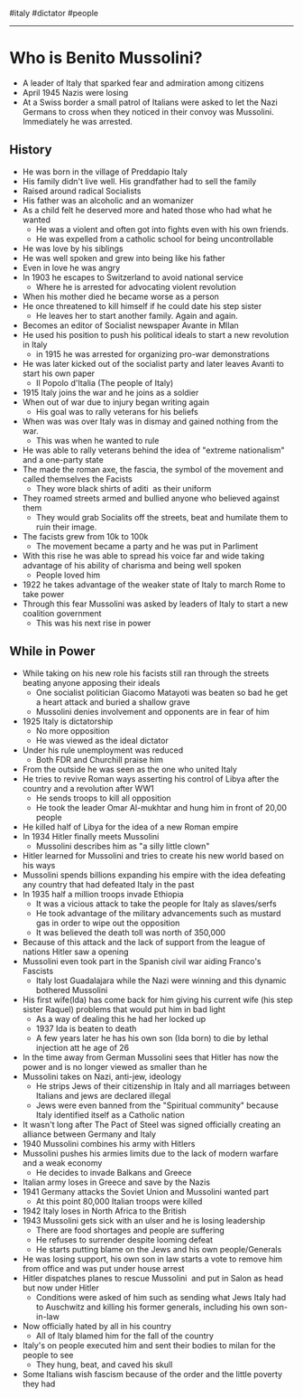 #italy #dictator #people

---

# Who is Benito Mussolini?


*   A leader of Italy that sparked fear and admiration among citizens
*   April 1945 Nazis were losing
*   At a Swiss border a small patrol of Italians were asked to let the Nazi Germans to cross when they noticed in their convoy was Mussolini. Immediately he was arrested.

## History

*   He was born in the village of Preddapio Italy
*   His family didn't live well. His grandfather had to sell the family
*   Raised around radical Socialists
*   His father was an alcoholic and an womanizer
*   As a child felt he deserved more and hated those who had what he wanted
    *   He was a violent and often got into fights even with his own friends.
    *   He was expelled from a catholic school for being uncontrollable
*   He was love by his siblings
*   He was well spoken and grew into being like his father
*   Even in love he was angry
*   In 1903 he escapes to Switzerland to avoid national service
    *   Where he is arrested for advocating violent revolution
*   When his mother died he became worse as a person
*   He once threatened to kill himself if he could date his step sister
    *   He leaves her to start another family. Again and again.
*   Becomes an editor of Socialist newspaper Avante in MIlan
*   He used his position to push his political ideals to start a new revolution in Italy
    *   in 1915 he was arrested for organizing pro-war demonstrations
*   He was later kicked out of the socialist party and later leaves Avanti to start his own paper
    *   Il Popolo d'Italia (The people of Italy)
*   1915 Italy joins the war and he joins as a soldier
*   When out of war due to injury began writing again
    *   His goal was to rally veterans for his beliefs
*   When was was over Italy was in dismay and gained nothing from the war.
    *   This was when he wanted to rule
*   He was able to rally veterans behind the idea of "extreme nationalism" and a one-party state
*   The made the roman axe, the fascia, the symbol of the movement and called themselves the Facists
    *   They wore black shirts of aditi  as their uniform
*   They roamed streets armed and bullied anyone who believed against them
    *   They would grab Socialits off the streets, beat and humilate them to ruin their image.
*   The facists grew from 10k to 100k
    *   The movement became a party and he was put in Parliment
*   With this rise he was able to spread his voice far and wide taking advantage of his ability of charisma and being well spoken
    *   People loved him
*   1922 he takes advantage of the weaker state of Italy to march Rome to take power
*   Through this fear Mussolini was asked by leaders of Italy to start a new coalition government
    *   This was his next rise in power

## While in Power

*   While taking on his new role his facists still ran through the streets beating anyone apposing their ideals
    *   One socialist politician Giacomo Matayoti was beaten so bad he get a heart attack and buried a shallow grave
    *   Mussolini denies involvement and opponents are in fear of him
*   1925 Italy is dictatorship
    *   No more opposition
    *   He was viewed as the ideal dictator
*   Under his rule unemployment was reduced
    *   Both FDR and Churchill praise him
*   From the outside he was seen as the one who united Italy
*   He tries to revive Roman ways asserting his control of Libya after the country and a revolution after WW1
    *   He sends troops to kill all opposition
    *   He took the leader Omar Al-mukhtar and hung him in front of 20,00 people
*   He killed half of Libya for the idea of a new Roman empire
*   In 1934 Hitler finally meets Mussolini
    *   Mussolini describes him as "a silly little clown"
*   Hitler learned for Mussolini and tries to create his new world based on his ways
*   Mussolini spends billions expanding his empire with the idea defeating any country that had defeated Italy in the past
*   In 1935 half a million troops invade Ethiopia
    *   It was a vicious attack to take the people for Italy as slaves/serfs
    *   He took advantage of the military advancements such as mustard gas in order to wipe out the opposition
    *   It was believed the death toll was north of 350,000
*   Because of this attack and the lack of support from the league of nations Hitler saw a opening
*   Mussolini even took part in the Spanish civil war aiding Franco's Fascists
    *   Italy lost Guadalajara while the Nazi were winning and this dynamic bothered Mussolini
*   His first wife(Ida) has come back for him giving his current wife (his step sister Raquel) problems that would put him in bad light
    *   As a way of dealing this he had her locked up
    *   1937 Ida is beaten to death
    *   A few years later he has his own son (Ida born) to die by lethal injection att he age of 26
*   In the time away from German Mussolini sees that Hitler has now the power and is no longer viewed as smaller than he
*   Mussolini takes on Nazi, anti-jew, ideology
    *   He strips Jews of their citizenship in Italy and all marriages between Italians and jews are declared illegal
    *   Jews were even banned from the "Spiritual community" because Italy identified itself as a Catholic nation
*   It wasn't long after The Pact of Steel was signed officially creating an alliance between Germany and Italy
*   1940 Mussolini combines his army with Hitlers
*   Mussolini pushes his armies limits due to the lack of modern warfare and a weak economy
    *   He decides to invade Balkans and Greece
*   Italian army loses in Greece and save by the Nazis
*   1941 Germany attacks the Soviet Union and Mussolini wanted part
    *   At this point 80,000 Italian troops were killed
*   1942 Italy loses in North Africa to the British
*   1943 Mussolini gets sick with an ulser and he is losing leadership
    *   There are food shortages and people are suffering
    *   He refuses to surrender despite looming defeat
    *   He starts putting blame on the Jews and his own people/Generals
*   He was losing support, his own son in law starts a vote to remove him from office and was put under house arrest
*   Hitler dispatches planes to rescue Mussolini  and put in Salon as head but now under Hitler
    *   Conditions were asked of him such as sending what Jews Italy had to Auschwitz and killing his former generals, including his own son-in-law
*   Now officially hated by all in his country
    *   All of Italy blamed him for the fall of the country
*   Italy's on people executed him and sent their bodies to milan for the people to see
    *   They hung, beat, and caved his skull
*   Some Italians wish fascism because of the order and the little poverty they had

